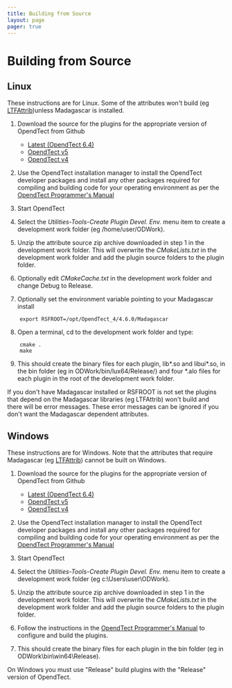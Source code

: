 ```yaml
---
title: Building from Source
layout: page 
pager: true
---
```

# Building from Source

## Linux
These instructions are for Linux. Some of the attributes won't build (eg [LTFAttrib](../plugins/LTFAttrib.html))unless Madagascar is installed.

1. Download the source for the plugins for the appropriate version of OpendTect from Github

    - [Latest (OpendTect 6.4)](https://github.com/waynegm/OpendTect-Plugins/archive/master.zip)
    - [OpendTect v5](https://github.com/waynegm/OpendTect-Plugins/archive/v5-stable.zip)
    - [OpendTect v4](https://github.com/waynegm/OpendTect-4-plugins/archive/master.zip)

2. Use the OpendTect installation manager to install the OpendTect developer packages and install any other packages required for compiling and building code for your operating environment as per the <a href="http://www.opendtect.org/rel/doc/Programmer/" target="_blank">OpendTect Programmer's Manual</a>

3. Start OpendTect

4. Select the *Utilities-Tools-Create Plugin Devel. Env.* menu item to create a development work folder (eg /home/user/ODWork).

5. Unzip the attribute source zip archive downloaded in step 1 in the development work folder. This will overwrite the *CMakeLists.txt* in the development work folder and add the plugin source folders to the plugin folder.

6. Optionally edit *CMakeCache.txt* in the development work folder and change Debug to Release.

7. Optionally set the environment variable pointing to your Madagascar install
```
	export RSFROOT=/opt/OpendTect_4/4.6.0/Madagascar
```

8. Open a terminal, cd to the development work folder and type:
```
	cmake .
	make
```

9. This should create the binary files for each plugin, lib\*.so and libui\*.so, in the bin folder (eg in ODWork/bin/lux64/Release/) and four \*.alo files for each plugin in the root of the development work folder.

If you don't have Madagascar installed or RSFROOT is not set the plugins that depend on the Madagascar libraries (eg LTFAttrib) won't build and there will be error messages. These error messages can be ignored if you don't want the Madagascar dependent attributes.

## Windows
These instructions are for Windows. Note that the attributes that require Madagascar (eg [LTFAttrib](../plugins/LTFAttrib.html)) cannot be built on Windows.

1. Download the source for the plugins for the appropriate version of OpendTect from Github
    - [Latest (OpendTect 6.4)](https://github.com/waynegm/OpendTect-Plugins/archive/master.zip)
    - [OpendTect v5](https://github.com/waynegm/OpendTect-Plugins/archive/v5-stable.zip)
    - [OpendTect v4](https://github.com/waynegm/OpendTect-4-plugins/archive/master.zip)

2. Use the OpendTect installation manager to install the OpendTect developer packages and install any other packages required for compiling and building code for your operating environment as per the <a href="http://www.opendtect.org/rel/doc/Programmer/" target="_blank">OpendTect Programmer's Manual</a>

3. Start OpendTect

4. Select the *Utilities-Tools-Create Plugin Devel. Env.* menu item to create a development work folder (eg c:\Users\user\ODWork).

5. Unzip the attribute source zip archive downloaded in step 1 in the development work folder. This will overwrite the *CMakeLists.txt* in the development work folder and add the plugin source folders to the plugin folder.

6. Follow the instructions in the [OpendTect Programmer's Manual](http://opendtect.org/rel/doc/Programmer/windows.html) to configure and build the plugins.

7. This should create the binary files for each plugin in the bin folder (eg in ODWork\bin\win64\Release).

On Windows you must use "Release" build plugins with the "Release" version of OpendTect.
